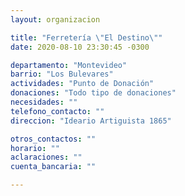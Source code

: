```yaml
---
layout: organizacion

title: "Ferretería \"El Destino\""
date: 2020-08-10 23:30:45 -0300

departamento: "Montevideo"
barrio: "Los Bulevares"
actividades: "Punto de Donación"
donaciones: "Todo tipo de donaciones"
necesidades: ""
telefono_contacto: ""
direccion: "Ideario Artiguista 1865"

otros_contactos: ""
horario: ""
aclaraciones: ""
cuenta_bancaria: ""

---
```

